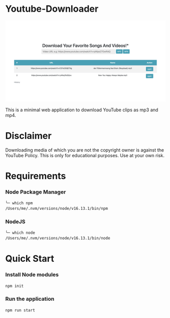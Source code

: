 # Youtube-Downloader

![Image](https://github.com/Crynetomega/images/blob/master/YouTubeDownloader/main.png?raw=true)

This is a minimal web application to download YouTube clips as mp3 and mp4.

# Disclaimer

Downloading media of which you are not the copyright owner is against the YouTube Policy. This is only for educational purposes. Use at your own risk.

# Requirements

### Node Package Manager

```bash
╰─ which npm
/Users/me/.nvm/versions/node/v16.13.1/bin/npm
```

### NodeJS

```bash
╰─ which node
/Users/me/.nvm/versions/node/v16.13.1/bin/node
```

# Quick Start

### Install Node modules

```bash
npm init
```

### Run the application

```bash
npm run start
```
